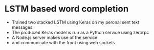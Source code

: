 # LSTM based word completion

- Trained two stacked LSTM using Keras on my peronal sent text messages
- The produced Keras model is run as a Python service using zerorpc
- A Node.js server makes use of the service
- and communicate with the front using web sockets